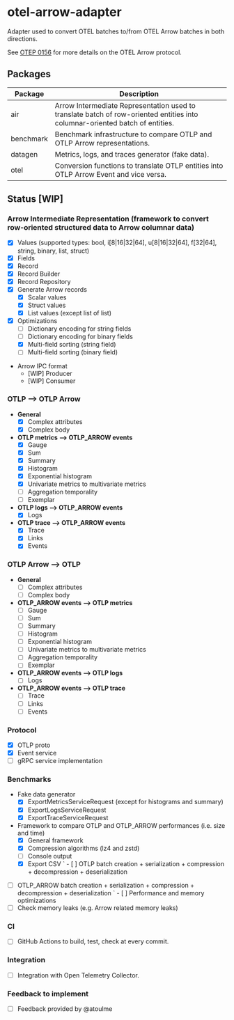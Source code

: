 # otel-arrow-adapter

Adapter used to convert OTEL batches to/from OTEL Arrow batches in both directions.

See [OTEP 0156](https://github.com/lquerel/oteps/blob/main/text/0156-columnar-encoding.md) for more details on the OTEL Arrow protocol.

## Packages

| Package   | Description                                                                                                                  |
|-----------|------------------------------------------------------------------------------------------------------------------------------|
| air       | Arrow Intermediate Representation used to translate batch of row-oriented entities into columnar-oriented batch of entities. |
| benchmark | Benchmark infrastructure to compare OTLP and OTLP Arrow representations.                                                     |
| datagen   | Metrics, logs, and traces generator (fake data).                                                                             |
| otel      | Conversion functions to translate OTLP entities into OTLP Arrow Event and vice versa.                                        |

## Status [WIP]

### Arrow Intermediate Representation (framework to convert row-oriented structured data to Arrow columnar data)
- [X] Values (supported types: bool, i[8|16|32|64], u[8|16|32|64], f[32|64], string, binary, list, struct)
- [X] Fields
- [X] Record
- [X] Record Builder
- [X] Record Repository
- [X] Generate Arrow records
  - [X] Scalar values
  - [X] Struct values
  - [X] List values (except list of list)
- [X] Optimizations
  - [ ] Dictionary encoding for string fields
  - [ ] Dictionary encoding for binary fields
  - [X] Multi-field sorting (string field)
  - [ ] Multi-field sorting (binary field)
- Arrow IPC format
  - [WIP] Producer
  - [WIP] Consumer

### OTLP --> OTLP Arrow
  - **General**
    - [X] Complex attributes
    - [X] Complex body
  - **OTLP metrics --> OTLP_ARROW events**
    - [X] Gauge
    - [X] Sum
    - [X] Summary
    - [X] Histogram
    - [X] Exponential histogram
    - [X] Univariate metrics to multivariate metrics
    - [ ] Aggregation temporality
    - [ ] Exemplar
  - **OTLP logs --> OTLP_ARROW events**
    - [X] Logs
  - **OTLP trace --> OTLP_ARROW events**
    - [X] Trace
    - [X] Links
    - [X] Events

### OTLP Arrow --> OTLP
  - **General**
    - [ ] Complex attributes
    - [ ] Complex body
  - **OTLP_ARROW events --> OTLP metrics**
    - [ ] Gauge
    - [ ] Sum
    - [ ] Summary
    - [ ] Histogram
    - [ ] Exponential histogram
    - [ ] Univariate metrics to multivariate metrics
    - [ ] Aggregation temporality
    - [ ] Exemplar
  - **OTLP_ARROW events --> OTLP logs**
    - [ ] Logs
  - **OTLP_ARROW events --> OTLP trace**
    - [ ] Trace
    - [ ] Links
    - [ ] Events

### Protocol
  - [X] OTLP proto
  - [X] Event service
  - [ ] gRPC service implementation

### Benchmarks 
  - Fake data generator
    - [X] ExportMetricsServiceRequest (except for histograms and summary)
    - [X] ExportLogsServiceRequest
    - [X] ExportTraceServiceRequest 
  - Framework to compare OTLP and OTLP_ARROW performances (i.e. size and time)
    - [X] General framework
    - [X] Compression algorithms (lz4 and zstd)
    - [ ] Console output
    - [X] Export CSV
` - [ ] OTLP batch creation + serialization + compression + decompression + deserialization
  - [ ] OTLP_ARROW batch creation + serialization + compression + decompression + deserialization
` - [ ] Performance and memory optimizations
  - [ ] Check memory leaks (e.g. Arrow related memory leaks)

### CI
  - [ ] GitHub Actions to build, test, check at every commit.

### Integration
  - [ ] Integration with Open Telemetry Collector.

### Feedback to implement
  - [ ] Feedback provided by @atoulme 